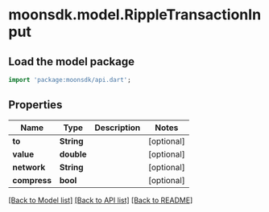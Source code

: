 # moonsdk.model.RippleTransactionInput

## Load the model package

```dart
import 'package:moonsdk/api.dart';
```

## Properties

| Name         | Type       | Description | Notes       |
| ------------ | ---------- | ----------- | ----------- |
| **to**       | **String** |             | \[optional] |
| **value**    | **double** |             | \[optional] |
| **network**  | **String** |             | \[optional] |
| **compress** | **bool**   |             | \[optional] |

[\[Back to Model list\]](./#documentation-for-models) [\[Back to API list\]](./#documentation-for-api-endpoints) [\[Back to README\]](./)
